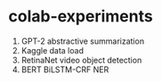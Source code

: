 # colab-experiments
1. GPT-2 abstractive summarization
1. Kaggle data load
1. RetinaNet video object detection
1. BERT BiLSTM-CRF NER

